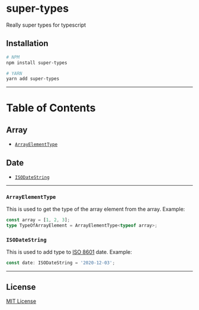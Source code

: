 # super-types

Really super types for typescript

## Installation

```bash
# NPM
npm install super-types

# YARN
yarn add super-types
```

---

# Table of Contents

## Array

- [`ArrayElementType`](#arrayElementType)

## Date

- [`ISODateString`](#isoDateString)

---

### `ArrayElementType`

This is used to get the type of the array element from the array. Example:

```ts
const array = [1, 2, 3];
type TypeOfArrayElement = ArrayElementType<typeof array>;
```

### `ISODateString`

This is used to add type to [ISO 8601](https://en.wikipedia.org/wiki/ISO_8601) date. Example:

```ts
const date: ISODateString = '2020-12-03';
```

---

## License

[MIT License](/LICENSE)
